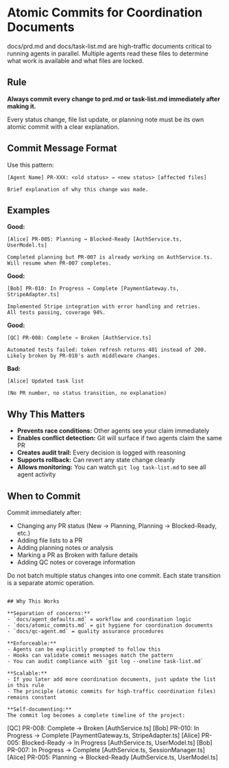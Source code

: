 # Atomic Commits for Coordination Documents

docs/prd.md and docs/task-list.md are high-traffic documents critical to running agents in parallel. Multiple agents read these files to determine what work is available and what files are locked.

## Rule

**Always commit every change to prd.md or task-list.md immediately after making it.**

Every status change, file list update, or planning note must be its own atomic commit with a clear explanation.

## Commit Message Format

Use this pattern:
```
[Agent Name] PR-XXX: <old status> → <new status> [affected files]

Brief explanation of why this change was made.
```

## Examples

**Good:**
```
[Alice] PR-005: Planning → Blocked-Ready [AuthService.ts, UserModel.ts]

Completed planning but PR-007 is already working on AuthService.ts. 
Will resume when PR-007 completes.
```

**Good:**
```
[Bob] PR-010: In Progress → Complete [PaymentGateway.ts, StripeAdapter.ts]

Implemented Stripe integration with error handling and retries.
All tests passing, coverage 94%.
```

**Good:**
```
[QC] PR-008: Complete → Broken [AuthService.ts]

Automated tests failed: token refresh returns 401 instead of 200.
Likely broken by PR-010's auth middleware changes.
```

**Bad:**
```
[Alice] Updated task list

(No PR number, no status transition, no explanation)
```

## Why This Matters

- **Prevents race conditions:** Other agents see your claim immediately
- **Enables conflict detection:** Git will surface if two agents claim the same PR
- **Creates audit trail:** Every decision is logged with reasoning
- **Supports rollback:** Can revert any state change cleanly
- **Allows monitoring:** You can watch `git log task-list.md` to see all agent activity

## When to Commit

Commit immediately after:
- Changing any PR status (New → Planning, Planning → Blocked-Ready, etc.)
- Adding file lists to a PR
- Adding planning notes or analysis
- Marking a PR as Broken with failure details
- Adding QC notes or coverage information

Do not batch multiple status changes into one commit. Each state transition is a separate atomic operation.
```

## Why This Works

**Separation of concerns:**
- `docs/agent_defaults.md` = workflow and coordination logic
- `docs/atomic_commits.md` = git hygiene for coordination documents
- `docs/qc-agent.md` = quality assurance procedures

**Enforceable:**
- Agents can be explicitly prompted to follow this
- Hooks can validate commit messages match the pattern
- You can audit compliance with `git log --oneline task-list.md`

**Scalable:**
- If you later add more coordination documents, just update the list in this rule
- The principle (atomic commits for high-traffic coordination files) remains constant

**Self-documenting:**
The commit log becomes a complete timeline of the project:
```
[QC] PR-008: Complete → Broken [AuthService.ts]
[Bob] PR-010: In Progress → Complete [PaymentGateway.ts, StripeAdapter.ts]
[Alice] PR-005: Blocked-Ready → In Progress [AuthService.ts, UserModel.ts]
[Bob] PR-007: In Progress → Complete [AuthService.ts, SessionManager.ts]
[Alice] PR-005: Planning → Blocked-Ready [AuthService.ts, UserModel.ts]